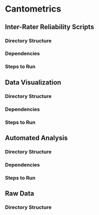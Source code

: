 # Cantometrics

## Inter-Rater Reliability Scripts

### Directory Structure

### Dependencies

### Steps to Run


## Data Visualization

### Directory Structure

### Dependencies

### Steps to Run


## Automated Analysis

### Directory Structure

### Dependencies

### Steps to Run


## Raw Data

### Directory Structure
